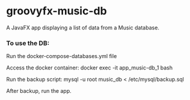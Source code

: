 # groovyfx-music-db
A JavaFX app displaying a list of data from a Music database.

### To use the DB: ###

Run the docker-compose-databases.yml file

Access the docker container: docker exec -it app_music-db_1 bash

Run the backup script: mysql -u root music_db < /etc/mysql/backup.sql

After backup, run the app.
